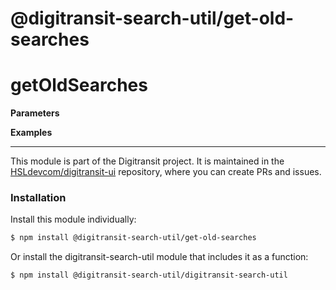 # @digitransit-search-util/get-old-searches

# getOldSearches

<DESCRIPTION>

**Parameters**
<PARAMETERS>

**Examples**

<!-- This file is automatically generated. Please don't edit it directly:
if you find an error, edit the source file (likely index.js), and re-run
./scripts/generate-readmes in the digitransit-search-util project. -->

---

This module is part of the Digitransit project. It is maintained in the
[HSLdevcom/digitransit-ui](https://github.com/HSLdevcom/digitransit-ui) repository, where you can create
PRs and issues.

### Installation

Install this module individually:

```sh
$ npm install @digitransit-search-util/get-old-searches
```

Or install the digitransit-search-util module that includes it as a function:

```sh
$ npm install @digitransit-search-util/digitransit-search-util
```
